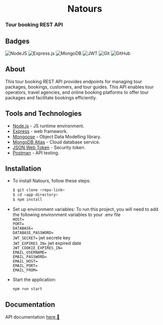 <h1 align=center> Natours</h1>

### Tour booking REST API

## Badges
![NodeJS](https://img.shields.io/badge/node.js-6DA55F?style=for-the-badge&logo=node.js&logoColor=white)
![Express.js](https://img.shields.io/badge/express.js-%23404d59.svg?style=for-the-badge&logo=express&logoColor=%2361DAFB)
![MongoDB](https://img.shields.io/badge/MongoDB-%234ea94b.svg?style=for-the-badge&logo=mongodb&logoColor=white)
![JWT](https://img.shields.io/badge/JWT-black?style=for-the-badge&logo=JSON%20web%20tokens)
![Git](https://img.shields.io/badge/git-%23F05033.svg?style=for-the-badge&logo=git&logoColor=white)
![GitHub](https://img.shields.io/badge/github-%23121011.svg?style=for-the-badge&logo=github&logoColor=white)

## About

This tour booking REST API provides endpoints for managing tour packages, bookings, customers, and tour guides. This API enables tour operators, travel agencies, and online booking platforms to offer tour packages and facilitate bookings efficiently.

## Tools and Technologies

- [Node.js](https://nodejs.org/en/) - JS runtime environment.
- [Express](http://expressjs.com/) - web framework.
- [Mongoose](https://mongoosejs.com/) - Object Data Modelling library.
- [MongoDB Atlas](https://www.mongodb.com/cloud/atlas) - Cloud database service.
- [JSON Web Token](https://jwt.io/) - Security token.
- [Postman](https://www.getpostman.com/) - API testing.


## Installation

- To install Natours, follow these steps:

   ```bash
   $ git clone <repo-link>
   $ cd <app-directory>
   $ npm install
   ```

 - Set up environment variables:
   To run this project, you will need to add the following environment variables to your .env file\
   `HOST=`\
   `PORT=`\
   `DATABASE=`\
   `DATABASE_PASSWORD=`\
   `JWT_SECRET=` jwt secrete key\
   `JWT_EXPIRES_IN=` jwt expired date\
   `JWT_COOKIE_EXPIRES_IN=`\
   `EMAIL_USERNAME=`\
   `EMAIL_PASSWORD=`\
   `EMAIL_HOST=`\
   `EMAIL_PORT=`\
   `EMAIL_FROM=`

- Start the application:
   ```bash
   npm run start
   ```

## Documentation 
API documentation [here :link:](https://documenter.getpostman.com/view/28868026/2sA2rDvL1Z)
